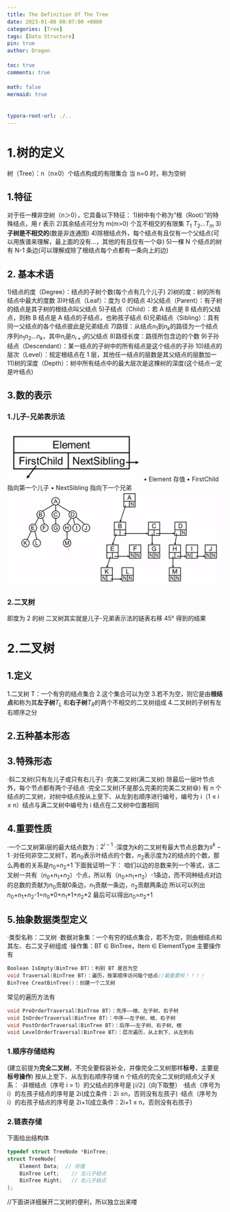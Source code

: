 ```yaml
---
title: The Definition Of The Tree
date: 2023-01-08 00:07:00 +0800
categories: [Tree]
tags: [Data Structure]
pin: true
author: Dragon

toc: true
comments: true

math: false
mermaid: true


typora-root-url: ./..
---
```

# 1.树的定义
树（Tree）：n（n≥0）个结点构成的有限集合
当 n=0 时，称为空树
## 1.特征
对于任一棵非空树（n＞0），它具备以下特征：
1)树中有个称为“根（Root）”的特殊结点，用 r 表示
2)其余结点可分为 m(m>0) 个互不相交的有限集 $T _1$ $T _2$…$T _m$
3)**子树是不相交的**(数是非连通图)
4)除根结点外，每个结点有且仅有一个父结点(可以用族谱来理解，最上面的没有...，其他的有且仅有一个😄)
5)一棵 N 个结点的树有 N-1 条边(可以理解成除了根结点每个点都有一条向上的边)
## 2. 基本术语
1)结点的度（Degree）：结点的子树个数(每个点有几个儿子)
2)树的度：树的所有结点中最大的度数
3)叶结点（Leaf）：度为 0 的结点
4)父结点（Parent）：有子树的结点是其子树的根结点叫父结点
5)子结点（Child）：若 A 结点是 B 结点的父结点，则称 B 结点是 A 结点的子结点，也称孩子结点
6)兄弟结点（Sibling）：具有同一父结点的各个结点彼此是兄弟结点
7)路径：从结点$n _1$到$n _k$的路径为一个结点序列$n _1$$n _2$...$n _k$，其中$n _i$是$n _{i+1}$的父结点
8)路径长度：路径所包含边的个数
9)子孙结点（Descendant）：某一结点的子树中的所有结点是这个结点的子孙
10)结点的层次（Level）：规定根结点在 1 层，其他任一结点的层数是其父结点的层数加一
11)树的深度（Depth）：树中所有结点中的最大层次是这棵树的深度(这个结点一定是叶结点)
## 3.数的表示
### 1.儿子-兄弟表示法
![](../assets/blog_res/树/儿子兄弟表示法.png)
• Element 存值
• FirstChild 指向第一个儿子
• NextSibling 指向下一个兄弟
![](../assets/blog_res/树/儿子兄弟展开.png)
### 2.二叉树
即度为 2 的树
二叉树其实就是儿子-兄弟表示法的链表右移 45° 得到的结果
# 2.二叉树
## 1.定义
1.二叉树 T：一个有穷的结点集合
2.​这个集合可以为空
3.若不为空，则它是由**根结点**和称为其**左子树**$T _L$ 和**右子树**$T _R$的两个不相交的二叉树组成
4.二叉树的子树有左右顺序之分
## 2.五种基本形态
## 3.特殊形态
·斜二叉树(只有左儿子或只有右儿子)
·完美二叉树(满二叉树)
除最后一层叶节点外，每个节点都有两个子结点
·完全二叉树(不是那么完美的完美二叉树😄)
有 n 个结点的二叉树，对树中结点按从上至下、从左到右顺序进行编号，编号为 i（1 ≤ i ≤ n）结点与满二叉树中编号为 i 结点在二叉树中位置相同
## 4.重要性质
·一个二叉树第i层的最大结点数为：$2^{i-1}$
·深度为k的二叉树有最大节点总数为$s^k-1$
·对任何非空二叉树T，若$n_0$表示叶结点的个数，$n_2$表示度为2的结点的个数，那么两者的关系是$n_0$=$n_2$+1
下面我证明一下：
咱们以边的总数来列一个等式，该二叉树一共有（$n_0$+$n_1$+$n_2$）个点，所以有（$n_0$+$n_1$+$n_2$）-1条边，而不同种结点对边的总数的贡献为$n_0$贡献0条边，$n_1$贡献一条边，$n_2$贡献两条边
所以可以列出$n_0$+$n_1$+$n_2$-1=$n_0$*0+$n_1$*1+$n_2$*2
最后可以得出$n_0$=$n_2$+1
## 5.抽象数据类型定义
·类型名称：二叉树
·数据对象集：一个有穷的结点集合，若不为空，则由根结点和其左、右二叉子树组成
·操作集：BT ∈ BinTree，Item ∈ ElementType
主要操作有
```c++
Boolean IsEmpty(BinTree BT)：判别 BT 是否为空
void Traversal(BinTree BT)：遍历，按某顺序访问每个结点//最重要啦！！！！
BinTree CreatBinTree()：创建一个二叉树
```
常见的遍历方法有
```c++
void PreOrderTraversal(BinTree BT)：先序——根、左子树、右子树
void InOrderTraversal(BinTree BT)：中序——左子树、根、右子树
void PostOrderTraversal(BinTree BT)：后序——左子树、右子树、根
void LevelOrderTraversal(BinTree BT)：层次遍历，从上到下、从左到右
```
### 1.顺序存储结构
(建立前提为**完全二叉树**，不完全要假装补全，并像完全二叉树那样**标号**，主要是**标号操作**)
按从上至下、从左到右顺序存储 n 个结点的完全二叉树的结点父子关系：
·非根结点（序号 i > 1）的父结点的序号是 ⌊i/2⌋（向下取整）
·结点（序号为 i）的左孩子结点的序号是 2i(成立条件：2i ≤n，否则没有左孩子)
·结点（序号为 i）的右孩子结点的序号是 2i+1(成立条件：2i+1 ≤ n，否则没有右孩子)
### 2.链表存储
下面给出结构体
```c++
typedef struct TreeNode *BinTree;
struct TreeNode{
	Element Data;  // 存值 
	BinTree Left;    // 左儿子结点 
	BinTree Right;   // 右儿子结点 
};
```
//下面讲详细展开二叉树的便利，所以独立出来喽



